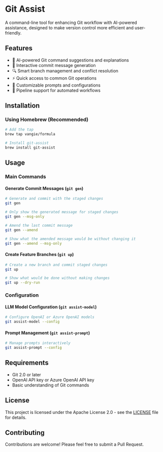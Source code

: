 # Git Assist

A command-line tool for enhancing Git workflow with AI-powered assistance, designed to make version control more efficient and user-friendly.

## Features

- 🤖 AI-powered Git command suggestions and explanations
- 📝 Interactive commit message generation
- 🔍 Smart branch management and conflict resolution
- ⚡️ Quick access to common Git operations
- 🎯 Customizable prompts and configurations
- 🚀 Pipeline support for automated workflows

## Installation

### Using Homebrew (Recommended)

```bash
# Add the tap
brew tap vangie/formula

# Install git-assist
brew install git-assist
```

## Usage

### Main Commands

#### Generate Commit Messages (`git gen`)

```bash
# Generate and commit with the staged changes
git gen

# Only show the generated message for staged changes
git gen --msg-only

# Amend the last commit message
git gen --amend

# Show what the amended message would be without changing it
git gen --amend --msg-only
```

#### Create Feature Branches (`git up`)

```bash
# Create a new branch and commit staged changes
git up

# Show what would be done without making changes
git up --dry-run
```

### Configuration

#### LLM Model Configuration (`git assist-model`)

```bash
# Configure OpenAI or Azure OpenAI models
git assist-model --config
```

#### Prompt Management (`git assist-prompt`)

```bash
# Manage prompts interactively
git assist-prompt --config
```

## Requirements

- Git 2.0 or later
- OpenAI API key or Azure OpenAI API key
- Basic understanding of Git commands

## License

This project is licensed under the Apache License 2.0 - see the [LICENSE](LICENSE) file for details.

## Contributing

Contributions are welcome! Please feel free to submit a Pull Request.
